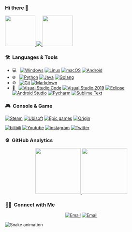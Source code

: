 ### Hi there 👋
<p>
<a href="https://github.com/wylsy">
    <img height="100em" src="https://i.postimg.cc/X7QngFVm/Night-Coding.gif"/>
    <img src="https://readme-typing-svg.herokuapp.com?font=&center=true&vCenter=true&width=400&height=50&lines=一切尽意，百事从欢;愿所得皆所期，所失皆无碍;与君同舟渡，达岸各自归;与其互为人间，不如自成宇宙;行路难，不在山，不在水，只在人情反覆间;我们总会相遇，我们总会离别;人生来来往往，来日并不方长;没有一个冬天不可逾越，没有一个春天不会来临;太阳温暖早起的人，月亮陪伴熬夜的人;天空黑暗到一定程度，星辰就会熠熠生辉;醉后不知天在水，满船清梦压星河"/>
    <img height="100em" src="https://weather-icon.journeyad.repl.co/@hangzhou?v=1"/>
</a>
</p>

### 🛠 &nbsp;Languages & Tools
- 💻 &nbsp;
  [![Windows](https://img.shields.io/badge/Windows-0078D6?style=flat&logo=windows&logoColor=white)](https://www.microsoft.com/windows/get-windows-10/)
  [![Linux](https://img.shields.io/badge/Linux-fcc624?style=flat-square&logo=linux&logoColor=white)](https://www.linuxfoundation.org/)
  [![macOS](https://img.shields.io/badge/macOS-ffffff?style=flate&logo=apple&logoColor=black)](https://www.tonymacx86.com/)
  [![Android](https://img.shields.io/badge/Android-3DDC84?style=flat&logo=android&logoColor=white)](https://developer.android.google.cn/)
- 🌐 &nbsp;
  [![Python](https://img.shields.io/badge/-Python-3776AB?style=flat&logo=python&logoColor=white)](https://www.python.org/)
  [![Java](https://img.shields.io/badge/-Java-orange?style=flat&logo=Java&logoColor=white)](https://www.java.com/)
  [![Golang](https://img.shields.io/badge/-Golang-00ADD8?style=flat&logo=go&logoColor=white)](https://golang.org/)
- ⚙️ &nbsp;
  [![Git](https://img.shields.io/badge/-Git-f0efe7?style=flat&logo=git)](https://git-scm.com/)
  [![Markdown](https://img.shields.io/badge/-Markdown-333333?style=flat&logo=markdown)](http://markdown.p2hp.com/index.html)
- 🔧 &nbsp;
  [![Visual Studio Code](https://img.shields.io/badge/-Visual%20Studio%20Code-007ACC?style=flat&logo=visual-studio-code&logoColor=white)](https://code.visualstudio.com/)
  [![Visual Studio 2019](https://img.shields.io/badge/Visual_Studio_2019-5C2D91?style=flat&logo=visual%20studio&logoColor=white)](https://code.visualstudio.com/)
  [![Eclipse](https://img.shields.io/badge/-Eclipse-2C2255?logo=Eclipse&logoColor=white)](https://www.eclipse.org/)
  [![Android Studio](https://img.shields.io/badge/-Android_Studio-green?logo=Android+Studio&logoColor=white)](https://developer.android.google.cn/)
  [![Pycharm](https://img.shields.io/badge/-Pycharm-143?style=flat&logo=pycharm&logoColor=black&color=black&labelColor=green)](https://www.jetbrains.com/pycharm/)
  [![Sublime Text](https://img.shields.io/badge/sublime_text-333333.svg?&style=flat&logo=sublime-text&logoColor=important)](http://www.sublimetext.com/)


### 🎮 &nbsp;Console & Game
[^_^]: [![PlayStation](https://img.shields.io/badge/-PlayStation%204-0070d1?style=flat&logo=playstation&logoColor=ffffff)](https://psnine.com/psnid/)
[>_<]: [![Nintendo-Switch](https://img.shields.io/badge/Nintendo_Switch-00BDE2?style=flat&logo=Nintendo-Switch&logoColor=white)](https://www.nintendo.com/switch/)
[>_>]: [![XBOX-360](https://img.shields.io/badge/XBOX%20360-107C10?style=for&logo=xbox&logoColor=white)](https://www.xbox.com/)

[![Steam](https://img.shields.io/badge/Steam-171a21?style=flat&logo=steam&logoColor=ffffff)](https://steamcommunity.com/)
[![Ubisoft](https://img.shields.io/badge/-Ubisoft-224099?style=flat&logo=Ubisoft&logoColor=FFFFFF)](https://www.ubisoft.com/)
[![Epic games](https://img.shields.io/badge/Epic%20games-313131?style=flat&logo=epic-games&logoColor=white)](https://www.epicgames.com/)
[![Origin](https://img.shields.io/badge/-Origin-F56C2D?style=flat-square&logo=Origin&logoColor=FFFFFF)](https://www.origin.com/)


[![bilibili](https://img.shields.io/badge/bilibili-FFFEFE?style=flat-square&logo=bilibili&logoColor=00B1FD)](https://www.bilibili.com/)
[![Youtube](https://img.shields.io/badge/Youtube-FFFEFE?style=flat-square&logo=Youtube&logoColor=FE0000)](https://www.youtube.com/)
[![instagram](https://img.shields.io/badge/instagram-FFFEFE?style=flat-square&logo=instagram&logoColor=E735A3)](https://www.instagram.com/)
[![Twitter](https://img.shields.io/badge/Twitter-FFFEFE?style=flat-square&logo=twitter&logoColor=1DA1F2)](https://twitter.com/)

### ⚙️ &nbsp;GitHub Analytics
<p align="center">
<a href="https://github.com/wylsy">
  <img height="150em" src="https://github-readme-stats.vercel.app/api?username=wylsy&count_private=true&show_icons=true&layout=compact&hide_border=true&langs_count=8" />
  <img height="150em" src="https://github-readme-stats.vercel.app/api/top-langs/?username=wylsy&layout=compact&hide_border=true" />
</a>
</p>


### 🤝🏻 &nbsp;Connect with Me
<p align="center">
<a href="https://github.com/"><img alt="Email" src="https://img.shields.io/badge/-GitHub-333333?style=flat&logo=github"></a>
<a href="wylsyr@gmail.com"><img alt="Email" src="https://img.shields.io/badge/Email-wylsyr@gmail.com-blue?style=flat-square&logo=gmail"></a>
</p>


![Snake animation](https://github.com/Cailtom/Cailtom/blob/output/github-contribution-grid-snake.svg)






<!--
**wylsy/wylsy** is a ✨ _special_ ✨ repository because its `README.md` (this file) appears on your GitHub profile.

Here are some ideas to get you started:

- 🔭 I’m currently working on ...
- 🌱 I’m currently learning ...
- 👯 I’m looking to collaborate on ...
- 🤔 I’m looking for help with ...
- 💬 Ask me about ...
- 📫 How to reach me: ...
- 😄 Pronouns: ...
- ⚡ Fun fact: ...
- 🎮 A Nintendo fan and FPS games lover , you can also find me on ...
-->





[comment]: 我是注释
[//]: 我是注释
[^_^]: 我是注释